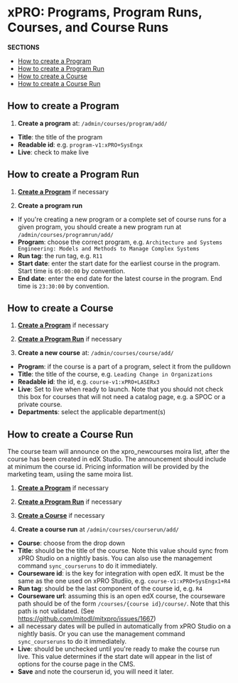 # xPRO: Programs, Program Runs, Courses, and Course Runs

**SECTIONS**
* [How to create a Program](#how-to-create-a-program)
* [How to create a Program Run](#how-to-create-a-program-run)
* [How to create a Course](#how-to-create-a-course)
* [How to create a Course Run](#how-to-create-a-course-run)

## How to create a Program

1. **Create a program** at: `/admin/courses/program/add/`
  - **Title**: the title of the program
  - **Readable id**: e.g. `program-v1:xPRO+SysEngx`
  - **Live**: check to make live


## How to create a Program Run

1. **[Create a Program](#how-to-create-a-program)** if necessary

2. **Create a program run**
  - If you're creating a new program or a complete set of course runs for a given program, you should create a new program run at `/admin/courses/programrun/add/`
  - **Program**: choose the correct program, e.g. `Architecture and Systems Engineering: Models and Methods to Manage Complex Systems`
  - **Run tag**: the run tag, e.g. `R11`
  - **Start date**: enter the start date for the earliest course in the program. Start time is `05:00:00` by convention.
  - **End date**: enter the end date for the latest course in the program. End time is `23:30:00` by convention.


## How to create a Course
1. **[Create a Program](#how-to-create-a-program)** if necessary

2. **[Create a Program Run](#how-to-create-a-program-run)** if necessary 
 
3. **Create a new course** at: `/admin/courses/course/add/`
  - **Program**: if the course is a part of a program, select it from the pulldown
  - **Title**: the title of the course, e.g. `Leading Change in Organizations`
  - **Readable id**: the id, e.g. `course-v1:xPRO+LASERx3`
  - **Live**: Set to live when ready to launch. Note that you should not check this box for courses that will not need a catalog page, e.g. a SPOC or a private course. 
  - **Departments**: select the applicable department(s)



## How to create a Course Run

The course team will announce on the xpro_newcourses moira list, after the course has been created in edX Studio. The announcement should include at minimum the course id. Pricing information will be provided by the marketing team, usiing the same moira list. 

1. **[Create a Program](#how-to-create-a-program)** if necessary

2. **[Create a Program Run](#how-to-create-a-program-run)** if necessary 

3. **[Create a Course](#how-to-create-a-course)** if necessary
 
4. **Create a course run** at `/admin/courses/courserun/add/`
  - **Course**: choose from the drop down
  - **Title**: should be the title of the course. Note this value should sync from xPRO Studio on a nightly basis. You can also use the management command `sync_courseruns` to do it immediately. 
  - **Courseware id**: is the key for integration with open edX. It must be the same as the one used on xPRO Studiio, e.g. `course-v1:xPRO+SysEngx1+R4`
  - **Run tag**: should be the last component of the course id, e.g. `R4`
  - **Courseware url**: assuming this is an open edX course, the courseware path should be of the form 
     `/courses/{course id}/course/`. Note that this path is not validated. (See 
     https://github.com/mitodl/mitxpro/issues/1667)
  - all necessary dates will be pulled in automatically from xPRO Studio on a nightly basis. Or you can use the management command `sync_courseruns` to do it immediately. 
  - **Live**: should be unchecked until you're ready to make the course run live. This value determines if the start date will appear in the list of options for the course page in the CMS. 
  - **Save** and note the courserun id, you will need it later. 

  
